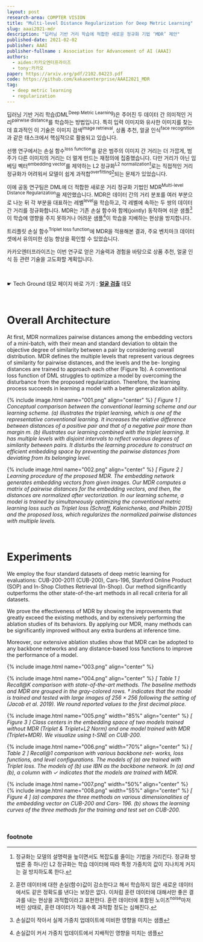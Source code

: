 ```yaml
---
layout: post
research-area: COMPTER VISION
title: "Multi-level Distance Regularization for Deep Metric Learning"
slug: aaai2021-mdr
description: "딥러닝 기반 거리 학습에 적합한 새로운 정규화 기법 ‘MDR’ 제안"
published-date: 2021-02-02
publisher: AAAI
publisher-fullname : Association for Advancement of AI (AAAI)
authors:
  - aiden:카카오엔터프라이즈
  - tony:카카오
paper: https://arxiv.org/pdf/2102.04223.pdf
code: https://github.com/kakaoenterprise/AAAI2021_MDR
tag:
  - deep metric learning
  - regularization
---
```


딥러닝 기반 거리 학습(DML<sup>Deep Metric Learning</sup>)은 주어진 두 데이터 간 의미적인 거리<sup>pairwise distance</sup>를 학습하는 방법입니다. 특히 입력 이미지와 유사한 이미지를 찾는 데 효과적인 이 기술은 이미지 검색<sup>image retrieval</sup>, 상품 추천, 얼굴 인식<sup>face recognition</sup>과 같은 태스크에서 핵심적으로 활용되고 있습니다.

선행 연구에서는 손실 함수<sup>loss function</sup>를 같은 범주의 이미지 간 거리는 더 가깝게, 범주가 다른 이미지의 거리는 더 멀게 만드는 재정의에 집중했습니다. 다만 거리가 아닌 임베딩 벡터<sup>embedding vector</sup>를 제약하는 L2 정규화<sup>L2 normalization</sup>[^1]로는 직접적인 거리 정규화가 어려워서 모델이 쉽게 과적합<sup>overfitting</sup>[^2]되는 문제가 있었습니다.

이에 공동 연구팀은 DML에 더 적합한 새로운 거리 정규화 기법인 MDR<sup>Multi-level Distance Regularization</sup>을 제안했습니다. MDR은 데이터 간의 거리 분포를 여러 부분으로 나눈 뒤 각 부분을 대표하는 레벨<sup>level</sup>을 학습하고, 각 레벨에 속하는 두 쌍의 데이터 간 거리를 정규화합니다. MDR는 기존 손실 함수와 함께(jointly) 동작하며 쉬운 샘플[^3]이 학습에 영향을 주지 못하거나 어려운 샘플[^4]이 학습을 지배하는 현상을 방지합니다.

트리플릿 손실 함수<sup>Triplet loss function</sup>에 MDR을 적용해본 결과, 주요 벤치마크 데이터셋에서 유의미한 성능 향상을 확인할 수 있었습니다.

카카오엔터프라이즈는 이번 연구로 얻은 기술력과 경험을 바탕으로 상품 추천, 얼굴 인식 등 관련 기술을 고도화할 계획입니다.

<br/>

<p class="tech-ground">☛ Tech Ground 데모 페이지 바로 가기 : <b><a href="https://labs.kakaoi.ai/facedetection">얼굴 검출</a></b> 데모</p>

<br/>

# Overall Architecture

At first, MDR normalizes pairwise distances among the embedding vectors of a mini-batch, with their mean and standard deviation to obtain the objective degree of similarity between a pair by considering overall distribution. MDR defines the multiple levels that represent various degrees of similarity for pairwise distances, and the levels and the be- longing distances are trained to approach each other (Figure 1b). A conventional loss function of DML struggles to optimize a model by overcoming the disturbance from the proposed regularization. Therefore, the learning process succeeds in learning a model with a better generalization ability.

{% include image.html name="001.png" align="center" %}
<em>[ Figure 1 ] Conceptual comparison between the conventional learning scheme and our learning scheme. (a) illustrates the triplet learning, which is one of the representative conventional learning. It increases the relative difference between distances of a positive pair and that of a negative pair more than margin m. (b) illustrates our learning combined with the triplet learning. It has multiple levels with disjoint intervals to reflect various degrees of similarity between pairs. It disturbs the learning procedure to construct an efficient embedding space by preventing the pairwise distances from deviating from its belonging level.</em>

{% include image.html name="002.png" align="center" %}
<em>[ Figure 2 ] Learning procedure of the proposed MDR. The embedding network generates embedding vectors from given images. Our MDR computes a matrix of pairwise distances for the embedding vectors, and then, the distances are normalized after vectorization. In our learning scheme, a model is trained by simultaneously optimizing the conventional metric learning loss such as Triplet loss (Schroff, Kalenichenko, and Philbin 2015) and the proposed loss, which regularizes the normalized pairwise distances with multiple levels.</em>

<br/>

# Experiments

We employ the four standard datasets of deep metric learning for evaluations: CUB-200-2011 (CUB-200), Cars-196, Stanford Online Product (SOP) and In-Shop Clothes Retrieval (In-Shop). Our method significantly outperforms the other state-of-the-art methods in all recall criteria for all datasets.

We prove the effectiveness of MDR by showing the improvements that greatly exceed the existing methods, and by extensively performing the ablation studies of its behaviors. By applying our MDR, many methods can be significantly improved without any extra burdens at inference time.

Moreover, our extensive ablation studies show that MDR can be adopted to any backbone networks and any distance-based loss functions to improve the performance of a model.

{% include image.html name="003.png" align="center" %}

{% include image.html name="004.png" align="center" %}
<em>[ Table 1 ] Recall@K comparison with state-of-the-art methods. The baseline methods and MDR are grouped in the gray-colored rows. † indicates that the model is trained and tested with large images of 256 × 256 following the setting of (Jacob et al. 2019). We round reported values to the first decimal place.</em>

{% include image.html name="005.png" width="85%" align="center" %}
<em>[ Figure 3 ] Class centers in the embedding space of two models trained without MDR (Triplet & Triplet+L2 Norm) and one model trained with MDR (Triplet+MDR). We visualize using t-SNE on CUB-200.</em>

{% include image.html name="006.png" width="70%" align="center" %}
<em>[ Table 2 ] Recall@1 comparison with various backbone net- works, loss functions, and level configurations. The models of (a) are trained with Triplet loss. The models of (b) use IBN as the backbone network. In (a) and (b), a column with ✓ indicates that the models are trained with MDR.</em> 

{% include image.html name="007.png" width="50%" align="center" %}
{% include image.html name="008.png" width="55%" align="center" %}
<em>[ Figure 4 ] (a) compares the three methods on various dimensionalities of the embedding vector on CUB-200 and Cars- 196. (b) shows the learning curves of the three methods for the training and test set on CUB-200.</em>

<br/>

### footnote

[^1]: 정규화는 모델의 설명력을 높이면서도 복잡도를 줄이는 기법을 가리킨다. 정규화 방법론 중 하나인 L2 정규화는 학습 데이터에 따라 특정 가중치의 값이 지나치게 커지는 걸 방지하도록 한다.

[^2]: 훈련 데이터에 대한 손실(함수)값이 감소한다고 해서 학습하지 않은 새로운 데이터에서도 같은 정확도를 낸다는 보장은 없다. 이처럼 훈련 데이터에 대해서만 좋은 결과를 내는 현상을 과적합이라고 표현한다. 훈련 데이터에 포함된 노이즈<sup>noise</sup>마저 버린 상태로, 훈련 데이터가 적을수록 과적합 정도는 심해진다.

[^3]: 손실값이 작아서 실제 가중치 업데이트에 미비한 영향을 미치는 샘플

[^4]: 손실값이 커서 가중치 업데이트에서 지배적인 영향을 미치는 샘플
